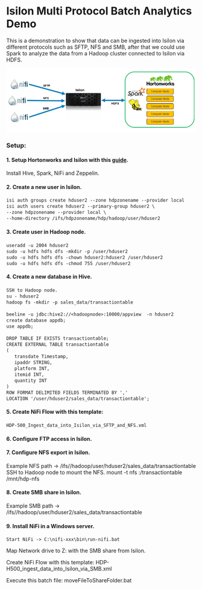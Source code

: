 # Isilon Multi Protocol Batch Analytics Demo
This is a demonstration to show that data can be ingested into Isilon via different protocols such as SFTP, NFS and SMB, after that we could use Spark to analyze the data from a Hadoop cluster connected to Isilon via HDFS.

![Diagram](/Isilon-Multi-Protocol-Batch-Analytics.png)

### Setup:
#### 1. Setup Hortonworks and Isilon with this [guide](https://www.emc.com/collateral/TechnicalDocument/docu71396.pdf).
Install Hive, Spark, NiFi and Zeppelin.
#### 2. Create a new user in Isilon.
	isi auth groups create hduser2 --zone hdpzonename --provider local
	isi auth users create hduser2 --primary-group hduser2 \
	--zone hdpzonename --provider local \
	--home-directory /ifs/hdpzonename/hdp/hadoop/user/hduser2
#### 3. Create user in Hadoop node.
	useradd -u 2004 hduser2
	sudo -u hdfs hdfs dfs -mkdir -p /user/hduser2
	sudo -u hdfs hdfs dfs -chown hduser2:hduser2 /user/hduser2
	sudo -u hdfs hdfs dfs -chmod 755 /user/hduser2
#### 4. Create a new database in Hive.
	SSH to Hadoop node.
	su - hduser2
	hadoop fs -mkdir -p sales_data/transactiontable

	beeline -u jdbc:hive2://<hadoopnode>:10000/appview  -n hduser2
	create database appdb;
	use appdb;
		
	DROP TABLE IF EXISTS transactiontable;
	CREATE EXTERNAL TABLE transactiontable
	(
	   transdate Timestamp,
	   ipaddr STRING,
	   platform INT,
	   itemid INT,
	   quantity INT
	)
	ROW FORMAT DELIMITED FIELDS TERMINATED BY ','
	LOCATION '/user/hduser2/sales_data/transactiontable';
#### 5. Create NiFi Flow with this template:
	HDP-500_Ingest_data_into_Isilon_via_SFTP_and_NFS.xml
#### 6. Configure FTP access in Isilon.
#### 7. Configure NFS export in Isilon.
Example NFS path -> /ifs/<accesszone>/hadoop/user/hduser2/sales_data/transactiontable
	SSH to Hadoop node to mount the NFS.
	mount -t nfs <smartconnectaccesszone>:/transactiontable /mnt/hdp-nfs
#### 8. Create SMB share in Isilon.
Example SMB path -> /ifs/<accesszone>/hadoop/user/hduser2/sales_data/transactiontable
	
#### 9. Install NiFi in a Windows server.
	Start NiFi -> C:\nifi-xxx\bin\run-nifi.bat
Map Network drive to Z: with the SMB share from Isilon.

Create NiFi Flow with this template:
	HDP-H500_ingest_data_into_Isilon_via_SMB.xml
	
Execute this batch file: moveFileToShareFolder.bat
	


	
	
	
